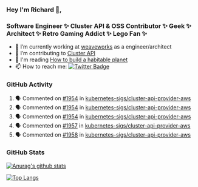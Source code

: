### Hey I'm Richard 👋, 

<h3 align="left">Software Engineer ✨ Cluster API & OSS Contributor ✨ Geek ✨ Architect ✨ Retro Gaming Addict ✨ Lego Fan ✨</h3>

- 🔭 I’m currently working at [weaveworks](https://github.com/weaveworks) as a engineer/architect
- 👯 I’m contributing to [Cluster API](https://github.com/kubernetes-sigs/cluster-api-provider-aws/pulls?q=is%3Aissue+is%3Apr+author%3Arichardcase+)
- 💬 I'm reading [How to build a habitable planet](https://www.amazon.co.uk/How-Build-Habitable-Planet-Humankind/dp/0691140065)
- 📫 How to reach me: [![Twitter Badge](https://img.shields.io/badge/-@fruit_case-00acee?style=flat&logo=Twitter&logoColor=white)](https://twitter.com/intent/follow?screen_name=fruit_case "Follow on Twitter")

### GitHub Activity 

<!--START_SECTION:activity-->
1. 🗣 Commented on [#1954](https://github.com//kubernetes-sigs/cluster-api-provider-aws/issues/1954) in [kubernetes-sigs/cluster-api-provider-aws](https://github.com//kubernetes-sigs/cluster-api-provider-aws)
2. 🗣 Commented on [#1954](https://github.com//kubernetes-sigs/cluster-api-provider-aws/issues/1954) in [kubernetes-sigs/cluster-api-provider-aws](https://github.com//kubernetes-sigs/cluster-api-provider-aws)
3. 🗣 Commented on [#1954](https://github.com//kubernetes-sigs/cluster-api-provider-aws/issues/1954) in [kubernetes-sigs/cluster-api-provider-aws](https://github.com//kubernetes-sigs/cluster-api-provider-aws)
4. 🗣 Commented on [#1957](https://github.com//kubernetes-sigs/cluster-api-provider-aws/issues/1957) in [kubernetes-sigs/cluster-api-provider-aws](https://github.com//kubernetes-sigs/cluster-api-provider-aws)
5. 🗣 Commented on [#1958](https://github.com//kubernetes-sigs/cluster-api-provider-aws/issues/1958) in [kubernetes-sigs/cluster-api-provider-aws](https://github.com//kubernetes-sigs/cluster-api-provider-aws)
<!--END_SECTION:activity-->

### GitHub Stats

[![Anurag's github stats](https://github-readme-stats.vercel.app/api?username=richardcase&count_private=true&show_icons=true)](https://github.com/anuraghazra/github-readme-stats)

[![Top Langs](https://github-readme-stats.vercel.app/api/top-langs/?username=richardcase&hide=html&layout=compact)](https://github.com/anuraghazra/github-readme-stats)
